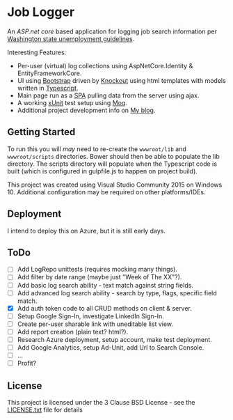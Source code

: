 # Job Logger

An *ASP.net core* based application for logging job search information per
[Washington state unemployment guidelines](https://esd.wa.gov/unemployment/job-search-requirements).

Interesting Features:

* Per-user (virtual) log collections using AspNetCore.Identity & EntityFrameworkCore.
* UI using [Bootstrap](http://getbootstrap.com/getting-started/) driven by
    [Knockout](http://knockoutjs.com/index.html) using html templates with
    models written in [Typescript](https://www.typescriptlang.org/index.html).
* Main page run as a <abbr title="Single Page Application">SPA</abbr> pulling
    data from the server using ajax.
* A working [xUnit](https://xunit.github.io/) test setup using
    [Moq](https://github.com/Moq/moq4/wiki/Quickstart).
* Additional project development info on [My blog](http://kitsu.github.io/tags/aspnetcore/).

## Getting Started

To run this you will *may* need to re-create the `wwwroot/lib` and
`wwwroot/scripts` directories. Bower should then be able to populate the lib
directory. The scripts directory will populate when the Typescript code is
built (which is configured in gulpfile.js to happen on project build).

This project was created using Visual Studio Community 2015 on Windows 10.
Additional configuration may be required on other platforms/IDEs.

## Deployment

I intend to deploy this on Azure, but it is still early days.

## ToDo

- [ ] Add LogRepo unittests (requires mocking many things).
- [ ] Add filter by date range (maybe just "Week of The XX"?).
- [ ] Add basic log search ability - text match against string fields.
- [ ] Add advanced log search ability - search by type, flags, specific field match.
- [x] Add auth token code to all CRUD methods on client & server.
- [ ] Setup Google Sign-In, investigate LinkedIn Sign-In.
- [ ] Create per-user sharable link with uneditable list view.
- [ ] Add report creation (plain text? html?).
- [ ] Research Azure deployment, setup account, make test deployment.
- [ ] Add Google Analytics, setup Ad-Unit, add Url to Search Console.
- [ ] ...
- [ ] Profit?

## License

This project is licensed under the 3 Clause BSD License - see the
[LICENSE.txt](LICENSE.txt) file for details

